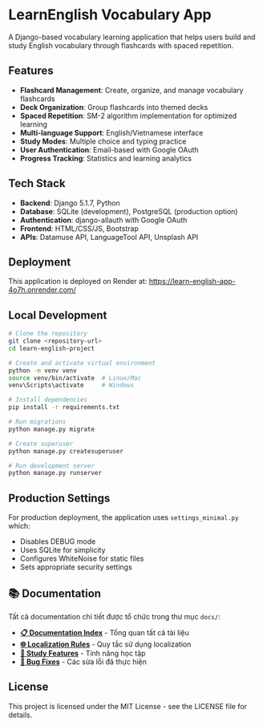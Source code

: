 # LearnEnglish Vocabulary App

A Django-based vocabulary learning application that helps users build and study English vocabulary through flashcards with spaced repetition.

## Features

- **Flashcard Management**: Create, organize, and manage vocabulary flashcards
- **Deck Organization**: Group flashcards into themed decks
- **Spaced Repetition**: SM-2 algorithm implementation for optimized learning
- **Multi-language Support**: English/Vietnamese interface
- **Study Modes**: Multiple choice and typing practice
- **User Authentication**: Email-based with Google OAuth
- **Progress Tracking**: Statistics and learning analytics

## Tech Stack

- **Backend**: Django 5.1.7, Python
- **Database**: SQLite (development), PostgreSQL (production option)
- **Authentication**: django-allauth with Google OAuth
- **Frontend**: HTML/CSS/JS, Bootstrap
- **APIs**: Datamuse API, LanguageTool API, Unsplash API

## Deployment

This application is deployed on Render at:
https://learn-english-app-4o7h.onrender.com/

## Local Development

```bash
# Clone the repository
git clone <repository-url>
cd learn-english-project

# Create and activate virtual environment
python -m venv venv
source venv/bin/activate  # Linux/Mac
venv\Scripts\activate     # Windows

# Install dependencies
pip install -r requirements.txt

# Run migrations
python manage.py migrate

# Create superuser
python manage.py createsuperuser

# Run development server
python manage.py runserver
```

## Production Settings

For production deployment, the application uses `settings_minimal.py` which:
- Disables DEBUG mode
- Uses SQLite for simplicity
- Configures WhiteNoise for static files
- Sets appropriate security settings

## 📚 Documentation

Tất cả documentation chi tiết được tổ chức trong thư mục `docs/`:

- **[📋 Documentation Index](INDEX.md)** - Tổng quan tất cả tài liệu
- **[🌐 Localization Rules](LOCALIZATION_RULE.md)** - Quy tắc sử dụng localization
- **[🎯 Study Features](RANDOM_STUDY_FEATURE.md)** - Tính năng học tập
- **[🔧 Bug Fixes](DROPDOWN_FIX.md)** - Các sửa lỗi đã thực hiện

## License

This project is licensed under the MIT License - see the LICENSE file for details.